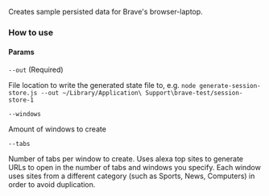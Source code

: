 Creates sample persisted data for Brave's browser-laptop.

### How to use

#### Params
`--out` (Required)

File location to write the generated state file to, e.g.
`node generate-session-store.js --out ~/Library/Application\ Support\brave-test/session-store-1`

`--windows`

Amount of windows to create

`--tabs`

Number of tabs per window to create. Uses alexa top sites to generate URLs to open in the number of tabs and windows you specify. Each window uses sites from a different category (such as Sports, News, Computers) in order to avoid duplication.

